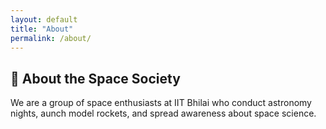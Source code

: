 ```yaml
---
layout: default
title: "About"
permalink: /about/
---
```


## 🌌 About the Space Society

We are a group of space enthusiasts at IIT Bhilai who conduct astronomy nights, aunch model rockets, and spread awareness about space science.
